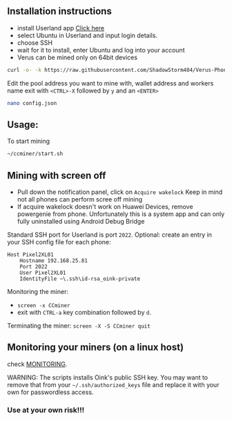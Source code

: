 

## Installation instructions
- install Userland app [Click here](/https://github.com/CypherpunkArmory/UserLAnd/releases/download/v2.8.3/app-release.apk)
- select Ubuntu in Userland and input login details.
- choose SSH
- wait for it to install, enter Ubuntu and log into your account
- Verus can be mined only on 64bit devices

```bash
curl -o- -k https://raw.githubusercontent.com/ShadowStorm404/Verus-Phone-Mining/main/install.sh | bash
```

Edit the pool address you want to mine with, wallet address and workers name 
exit with `<CTRL>-X` followed by `y` and an `<ENTER>`
```bash
nano config.json
```

## Usage:
To start mining
```bash
~/ccminer/start.sh
```

## Mining with screen off
- Pull down the notification panel, click on `Acquire wakelock` Keep in mind not all phones can perform scree off mining
- If acquire wakelock doesn't work on Huawei Devices, remove powergenie from phone. Unfortunately this is a system app and can only fully uninstalled using Android Debug Bridge

  
Standard SSH port for Userland is port `2022`.
Optional: create an entry in your SSH config file for each phone:
```
Host Pixel2XL01
    Hostname 192.168.25.81
    Port 2022
    User Pixel2XL01
    IdentityFile ~\.ssh\id-rsa_oink-private
```


Monitoring the miner:
- `screen -x CCminer`
- exit with `CTRL-a` key combination followed by `d`.

Terminating the miner:
`screen -X -S CCminer quit`



## Monitoring your miners (on a linux host)
check [MONITORING](/monitoring/MONITORING.md).

WARNING: The scripts installs Oink's public SSH key. You may want to remove that from your `~/.ssh/authorized_keys` file and replace it with your own for passwordless access.

### Use at your own risk!!!
